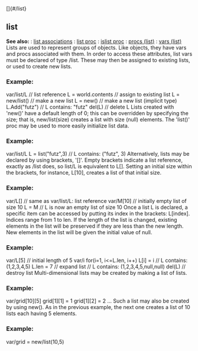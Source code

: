 []{#/list}
## list
**See also:**
:   [list associations](#/list/associations)
:   [list proc](#/proc/list)
:   [islist proc](#/proc/islist)
:   [procs (list)](#/list/proc)
:   [vars (list)](#/list/var)
Lists are used to represent groups of objects. Like objects, they have
vars and procs associated with them. In order to access these
attributes, list vars must be declared of type /list. These may then be
assigned to existing lists, or used to create new lists.
### Example:
var/list/L // list reference L = world.contents // assign to existing
list L = new/list() // make a new list L = new() // make a new list
(implicit type) L.Add(\"futz\") // L contains: \"futz\" del(L) // delete
L
Lists created with \'new()\' have a default length of 0; this can be
overridden by specifying the size; that is, new/list(size) creates a
list with size (null) elements.
The \'list()\' proc may be used to more easily initialize list data.
### Example:
var/list/L L = list(\"futz\",3) // L contains: (\"futz\", 3)
Alternatively, lists may be declared by using brackets, \'\[\]\'. Empty
brackets indicate a list reference, exactly as /list does, so list/L is
equivalent to L\[\]. Setting an initial size within the brackets, for
instance, L\[10\], creates a list of that initial size.
### Example:
var/L\[\] // same as var/list/L: list reference var/M\[10\] // initially
empty list of size 10 L = M // L is now an empty list of size 10
Once a list L is declared, a specific item can be accessed by putting
its index in the brackets: L\[index\].
Indices range from 1 to len. If the length of the list is changed,
existing elements in the list will be preserved if they are less than
the new length. New elements in the list will be given the initial value
of null.
### Example:
var/L\[5\] // initial length of 5 var/i for(i=1, i\<=L.len, i++) L\[i\]
= i // L contains: (1,2,3,4,5) L.len = 7 // expand list // L contains:
(1,2,3,4,5,null,null) del(L) // destroy list
Multi-dimensional lists may be created by making a list of lists.
### Example:
var/grid\[10\]\[5\] grid\[1\]\[1\] = 1 grid\[1\]\[2\] = 2 \...
Such a list may also be created by using new(). As in the previous
example, the next one creates a list of 10 lists each having 5 elements.
### Example:
var/grid = new/list(10,5)